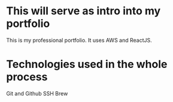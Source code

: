 # This will serve as intro into my portfolio

This is my professional portfolio. It uses AWS and ReactJS.

# Technologies used in the whole process

Git and Github
SSH
Brew
